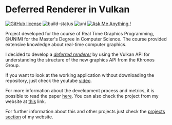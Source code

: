 # Deferred Renderer in Vulkan
[![GitHub license](https://img.shields.io/badge/license-MIT-brightgreen)](https://github.com/manuelpagliuca/Affine/blob/main/LICENSE)
![build-status](https://img.shields.io/badge/build-working-green)
![uni](https://img.shields.io/badge/university-project-blue)
[![Ask Me Anything !](https://img.shields.io/badge/Ask%20me-anything-1abc9c.svg)](mailto:pagliuca.manuel@gmail.com) 

Project developed for the course of Real Time Graphics Programming, @UNIMI for the Master's Degree in Computer Science.
The course provided extensive knowledge about real-time computer graphics.

I decided to develop a [*deferred renderer*](https://en.wikipedia.org/wiki/Deferred_shading) by using the Vulkan API for understanding the structure of the new graphics API from the Khronos Group.

If you want to look at the working application without downloading the repository, just check the youtube [video](https://youtu.be/V7PxEpzkY1c).

For more information about the development process and metrics, it is possible to read the paper [here](https://github.com/manuelpagliuca/deferred-render/files/9254304/DEFERRED_RENDERING___RTGP.pdf). You can also check the project from my website at [this](https://www.manuelpagliuca.com/project/render/) link.

For further information about this and other projects just check the [projects section](https://www.manuelpagliuca.com/#projects) of my website.
